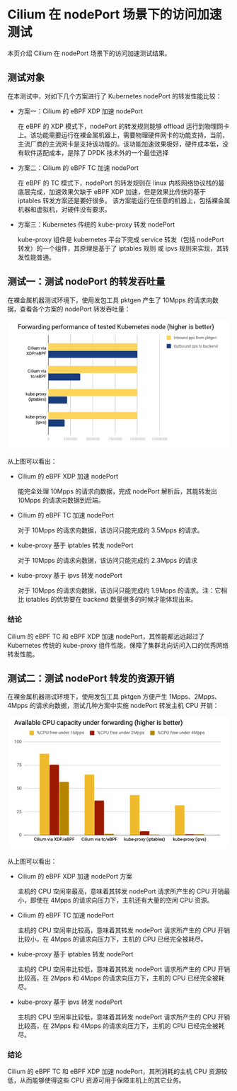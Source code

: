 # Cilium 在 nodePort 场景下的访问加速测试

本页介绍 Cilium 在 nodePort 场景下的访问加速测试结果。

## 测试对象

在本测试中，对如下几个方案进行了 Kubernetes nodePort 的转发性能比较：

- 方案一：Cilium 的 eBPF XDP 加速 nodePort

    在 eBPF 的 XDP 模式下，nodePort 的转发规则能够 offload 运行到物理网卡上。该功能需要运行在裸金属机器上，需要物理硬件网卡的功能支持，当前，主流厂商的主流网卡是支持该功能的。该功能加速效果极好，硬件成本低，没有软件适配成本，是除了 DPDK 技术外的一个最佳选择

- 方案二：Cilium 的 eBPF TC 加速 nodePort

    在 eBPF 的 TC 模式下，nodePort 的转发规则在 linux 内核网络协议栈的最底层完成，加速效果欠缺于 eBPF XDP 加速，但是效果比传统的基于 iptables 转发方案还是要好很多。
    该方案能运行在任意的机器上，包括裸金属机器和虚拟机，对硬件没有要求。

- 方案三：Kubernetes 传统的 kube-proxy 转发  nodePort

    kube-proxy 组件是 kubernetes 平台下完成 service 转发（包括 nodePort 转发）的一个组件，其原理是基于了 iptables 规则 或 ipvs 规则来实现，其转发性能普通。

## 测试一：测试 nodePort 的转发吞吐量

在裸金属机器测试环境下，使用发包工具 pktgen 产生了  10Mpps 的请求向数据，查看各个方案的 nodePort 转发吞吐量：

![throughput1](../../images/cilium-nodeport01.png)

从上图可以看出：

- Cilium 的 eBPF XDP 加速 nodePort

    能完全处理 10Mpps 的请求向数据，完成 nodePort 解析后，其能转发出 10Mpps 的请求向数据到后端。

- Cilium 的 eBPF TC 加速 nodePort

    对于 10Mpps 的请求向数据，该访问只能完成约 3.5Mpps 的请求。

- kube-proxy 基于 iptables 转发 nodePort

    对于 10Mpps 的请求向数据，该访问只能完成约 2.3Mpps 的请求

- kube-proxy 基于 ipvs 转发 nodePort

    对于 10Mpps 的请求向数据，该访问只能完成约 1.9Mpps 的请求。注：它相比 iptables 的优势要在 backend 数量很多的时候才能体现出来。

### 结论

Cilium 的 eBPF TC 和 eBPF XDP 加速 nodePort，其性能都远远超过了 Kubernetes 传统的 kube-proxy 组件性能，保障了集群北向访问入口的优秀网络转发性能。

## 测试二：测试 nodePort 转发的资源开销

在裸金属机器测试环境下，使用发包工具 pktgen 方便产生 1Mpps、2Mpps、4Mpps 的请求向数据，测试几种方案中实施 nodePort 转发主机 CPU 开销：

![throughput2](../../images/cilium-nodeport02.png)

从上图可以看出：

- Cilium 的 eBPF XDP 加速 nodePort 方案

    主机的 CPU 空闲率最高，意味着其转发 nodePort 请求所产生的 CPU 开销最小，即使在 4Mpps 的请求向压力下，主机还有大量的空闲 CPU 资源。

- Cilium 的 eBPF TC 加速 nodePort

    主机的 CPU 空闲率比较高，意味着其转发 nodePort 请求所产生的 CPU 开销比较小，在 4Mpps 的请求向压力下，主机的 CPU 已经完全被耗尽。

- kube-proxy 基于 iptables 转发 nodePort

    主机的 CPU 空闲率比较低，意味着其转发 nodePort 请求所产生的 CPU 开销比较高，在 2Mpps 和 4Mpps 的请求向压力下，主机的 CPU 已经完全被耗尽。

- kube-proxy 基于 ipvs 转发 nodePort

    主机的 CPU 空闲率比较低，意味着其转发 nodePort 请求所产生的 CPU 开销比较高，在 2Mpps 和 4Mpps 的请求向压力下，主机的 CPU 已经完全被耗尽。

### 结论

Cilium 的 eBPF TC 和 eBPF XDP 加速 nodePort，其所消耗的主机 CPU 资源较低，从而能够使得这些 CPU 资源可用于保障主机上的其它业务。





